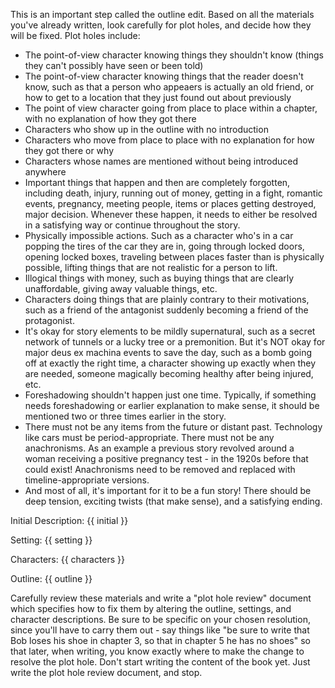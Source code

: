 This is an important step called the outline edit.
Based on all the materials you've already written, look carefully for plot holes, and decide how they will be fixed.
Plot holes include: 
- The point-of-view character knowing things they shouldn't know (things they can't possibly have seen or been told)
- The point-of-view character knowing things that the reader doesn't know, such as that a person who appeaers is actually
an old friend, or how to get to a location that they just found out about previously
- The point of view character going from place to place within a chapter, with no explanation of how they got there
- Characters who show up in the outline with no introduction
- Characters who move from place to place with no explanation for how they got there or why
- Characters whose names are mentioned without being introduced anywhere
- Important things that happen and then are completely forgotten, including death, injury, running out of money, getting in a fight, romantic events, pregnancy, meeting people, items or places getting destroyed, major decision. Whenever these happen, it needs to either
be resolved in a satisfying way or continue throughout the story. 
- Physically impossible actions. Such as a character who's in a car popping the tires of the car they are in, going through locked doors, opening locked boxes, traveling between places faster than is physically possible, lifting things that are not realistic for a person to lift.
- Illogical things with money, such as buying things that are clearly unaffordable, giving away valuable things, etc. 
- Characters doing things that are plainly contrary to their motivations, such as a friend of the antagonist suddenly becoming 
a friend of the protagonist. 
- It's okay for story elements to be mildly supernatural, such as a secret network of tunnels
or a lucky tree or a premonition. But it's NOT okay for major deus ex machina events to save the day, such as a bomb going off at exactly the right time, a character showing up exactly when they are needed, someone magically becoming healthy after being injured, etc.
- Foreshadowing shouldn't happen just one time. Typically, if something needs foreshadowing or earlier explanation to make sense, it should be mentioned two or three times earlier in the story.
- There must not be any items from the future or distant past. Technology like cars must be period-appropriate. There must not 
be any anachronisms. As an example a previous story revolved around a woman receiving a positive pregnancy test - in the 1920s 
before that could exist! Anachronisms need to be removed and replaced with timeline-appropriate versions.
- And most of all, it's important for it to be a fun story! There should be deep tension, exciting twists (that make sense), and a satisfying ending.

Initial Description:
{{ initial }}

Setting:
{{ setting }}

Characters:
{{ characters }}

Outline:
{{ outline }}

Carefully review these materials and write a "plot hole review" document which specifies how to fix them
by altering the outline, settings, and character descriptions. 
Be sure to be specific on your chosen resolution, since you'll have to carry them out - say things like
"be sure to write that Bob loses his shoe in chapter 3, so that in chapter 5 he has no shoes" so that later, when writing, you know exactly where to make the change to resolve the plot hole.
Don't start writing the content of the book yet. Just write the plot hole review document, and stop.
